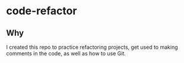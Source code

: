 # code-refactor

## Why

I created this repo to practice refactoring projects, get used to making comments in the code, as well as how to use Git.

